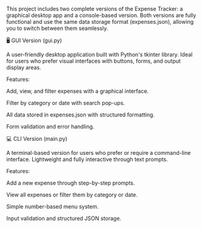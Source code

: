 This project includes two complete versions of the Expense Tracker: a graphical desktop app and a console-based version. 
Both versions are fully functional and use the same data storage format (expenses.json), allowing you to switch between them seamlessly.


🖥️ GUI Version (gui.py)

A user-friendly desktop application built with Python's tkinter library. Ideal for users who prefer visual interfaces with buttons, forms, and output display areas.

Features:

Add, view, and filter expenses with a graphical interface.

Filter by category or date with search pop-ups.

All data stored in expenses.json with structured formatting.

Form validation and error handling.


💻 CLI Version (main.py)

A terminal-based version for users who prefer or require a command-line interface. Lightweight and fully interactive through text prompts.

Features:

Add a new expense through step-by-step prompts.

View all expenses or filter them by category or date.

Simple number-based menu system.

Input validation and structured JSON storage.
